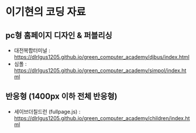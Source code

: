 # 이기현의 코딩 자료
## pc형 홈페이지 디자인 & 퍼블리싱
- 대전복합터미널 : https://dlrlgus1205.github.io/green_computer_academy/djbus/index.html
- 심폴 : https://dlrlgus1205.github.io/green_computer_academy/simpol/index.html
## 반응형 (1400px 이하 전체 반응형)
- 세이브더칠드런 (fullpage.js) : https://dlrlgus1205.github.io/green_computer_academy/children/index.html
